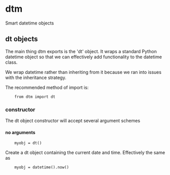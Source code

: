 # dtm
Smart datetime objects

## dt objects
The main thing dtm exports is the 'dt' object. It wraps a standard Python
datetime object so that we can effectively add functionality to the
datetime class.

We wrap datetime rather than inheriting from it because we ran into issues
with the inheritance strategy.

The recommended method of import is:

        from dtm import dt

### constructor
The dt object constructor will accept several argument schemes

#### no arguments

        myobj = dt()
        
Create a dt object containing the current date and time. Effectively the same as

        myobj = datetime().now()
